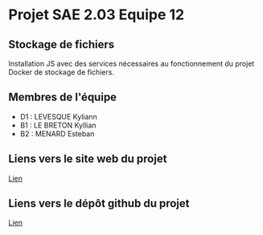 # Projet SAE 2.03 Equipe 12

## Stockage de fichiers 
Installation JS avec des services nécessaires au fonctionnement du projet Docker de stockage de fichiers.

## Membres de l'équipe
* D1 : LEVESQUE Kyliann
* B1 : LE BRETON Kyllian
* B2 : MENARD Esteban

## Liens vers le site web du projet
<a href="https://iklsi.github.io/docker-sae-203-equipe12/">Lien</a>

## Liens vers le dépôt github du projet
<a href="https://github.com/IKLSI/docker-sae-203-equipe12-depot">Lien</a>
